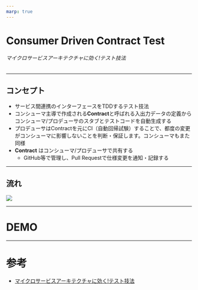 ```yaml
---
marp: true
---
```


# Consumer Driven Contract Test

###### マイクロサービスアーキテクチャに効く!テスト技法

---

## コンセプト

- サービス間連携のインターフェースをTDDするテスト技法
- コンシューマ主導で作成される**Contract**と呼ばれる入出力データの定義からコンシューマ/プロデューサのスタブとテストコードを自動生成する
- プロデューサはContractを元にCI（自動回帰試験）することで、都度の変更がコンシューマに影響しないことを判断・保証します。コンシューマもまた同様
- **Contract** はコンシューマ/プロデューサで共有する
  - GitHub等で管理し、Pull Requestで仕様変更を通知・記録する

---

## 流れ

![](https://www.ogis-ri.co.jp/otc/hiroba/technical/microservices-test/img/pic-202104-001.jpg)

---

# DEMO

---

# 参考

- [マイクロサービスアーキテクチャに効く!テスト技法](https://www.ogis-ri.co.jp/otc/hiroba/technical/microservices-test/part1.html)
